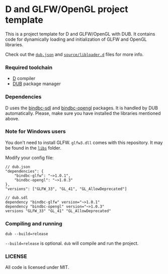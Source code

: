 # D and GLFW/OpenGL project template
This is a project template for D and GLFW/OpenGL with DUB. It contains code for dynamically loading and initialization of GLFW and OpenGL libraries. 

Check out the [`dub.json`](dub.json) and [`source/libloader.d`](source/libloader.d) files for more info.

### Required toolchain
* [D](https://dlang.org/download) compiler
* [DUB](https://dub.pm/) package manager

### Dependencies
D uses the [bindbc-sdl](https://github.com/BindBC/bindbc-glfw) and [bindbc-opengl](https://github.com/BindBC/bindbc-opengl) packages. It is handled by DUB automatically. Please, make sure you have installed the libraries mentioned above. 

### Note for Windows users
You don't need to install GLFW. `glfw3.dll` comes with this repository. It may be found in the [`libs`](libs/) folder.

Modify your config file:
```
// dub.json
"dependencies": {
    "bindbc-glfw": "~>1.0.1",
    "bindbc-opengl": "~>1.0.3"
},
"versions": ["GLFW_33", "GL_41", "GL_AllowDeprecated"]
```
```
// dub.sdl
dependency "bindbc-glfw" version="~>1.0.1"
dependency "bindbc-opengl" version="~>1.0.3"
versions "GLFW_33" "GL_41" "GL_AllowDeprecated"
```

### Compiling and running
```
dub --build=release
```
`--build=release` is optional. `dub` will compile and run the project.

### LICENSE
All code is licensed under MIT.


